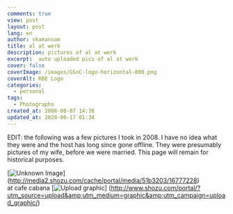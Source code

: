 ```yaml
---
comments: true
view: post
layout: post
lang: en
author: skamansam
title: al at werk
description: pictures of al at werk
excerpt:  auto uploaded pics of al at werk
cover: false
coverImage: /images/GSoC-logo-horizontal-800.png
coverAlt: RBE Logo
categories:
  - personal
tags: 
  - Photographs
created_at: 2008-08-07 14:38
updated_at: 2020-06-17 01:34
---
```


EDIT: the following was a few pictures I took in 2008. I have no idea what they were
and the host has long since gone offline. They were presumably pictures of my wife, 
before we were married. This page will remain for historical purposes.


[![Unknown Image](http://media2.shozu.com/cache/portal/media/51b3203/16777228_journal "unknown image")]
(http://media2.shozu.com/cache/portal/media/51b3203/16777228)
<br/>at cafe cabana
[![Upload graphic](http://www.shozu.com/resources/messages/logo_blog.gif "Uplaod with Shozu")]
(http://www.shozu.com/portal/?utm_source=upload&amp;utm_medium=graphic&amp;utm_campaign=upload_graphic/)

<!-- <a href="http://media2.shozu.com/cache/portal/media/51b3203/16777228">
<img src="http://media2.shozu.com/cache/portal/media/51b3203/16777228_journal" />
</a>
<br/><p align="right" >
<a href="http://www.shozu.com/portal/?utm_source=upload&amp;utm_medium=graphic&amp;utm_campaign=upload_graphic/" target="_blank" >
<img src="http://www.shozu.com/resources/messages/logo_blog.gif" alt="Posted by ShoZu" border="0" /></a></p>
 -->
